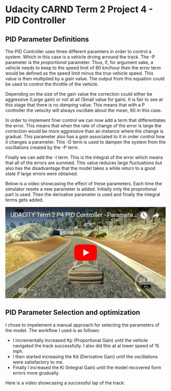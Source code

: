 # Udacity CARND Term 2 Project 4 - PID Controller

[//]: # (Image References)
[image1]: https://raw.githubusercontent.com/ruanvdm11/Ruan_CARND_Term2_PROJ4/master/Reference%20Images/VideoScreenshot.JPG "Video1"

## PID Parameter Definitions

The PID Controller uses three different paramters in order to control a system. Which in this case is a vehicle drving arround the track. The -P parameter is the *proportional* parameter. Thus, if, for argument sake, a vehicle needs to keep to the speed limit of 60 km/hour then the error term would be defined as the speed limit minus the *true* vehicle speed. This value is then multiplied by a *gain* value. The output from this equation could be used to control the throttle of the vehicle.

Depending on the size of the gain value the correction could either be aggressive (Large gain) or not at all (Small value for gain). It is fair to see at this stage that there is no *damping* value. This means that with a P controller the velocity will always oscillate about the mean, 60 in this case.

In order to implement finer control we can now add a term that differentiates the error. This means that when the rate of change of the error is large the correction would be more aggressive than an instance where the change is gradual. This parameter also has a *gain* associated to it in order control how it changes a parameter. This -D term is used to dampen the system from the oscillations created by the -P term.

Finally we can add the -I term. This is the integral of the error which means that all of the errors are summed. This value reduces large fluctuations but also has the disadvantage that the model takes a while return to a good state if large errors were obtained.

Below is a video showcasing the effect of these parameters. Each time the simulator resets a new parameter is added. Initially only the proprotional part is used. Then the derivative parameter is used and finally the integral terms gets added.

[![alt text][image1]](https://youtu.be/2VBNVLNBYJM)

## PID Parameter Selection and optimization

I chose to impelement a manual approach for selecting the parameters of the model. The workflow I used is as follows:
* I incrementally increased Kp (Proportional Gain) until the vehicle navigated the track successfully. I also did this at al lower speed of 15 mph.
* I then started increasing the Kd (Derivative Gain) until the oscillations were satisfactory to me.
* Finally I increased the Ki (Integral Gain) until the model recovered form errors more grudually.

Here is a video showcasing a successful lap of the track:



